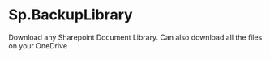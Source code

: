 # Sp.BackupLibrary
Download any Sharepoint Document Library. Can also download all the files on your OneDrive
